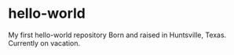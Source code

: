 # hello-world
My first hello-world repository 
Born and raised in Huntsville, Texas. Currently on vacation. 
